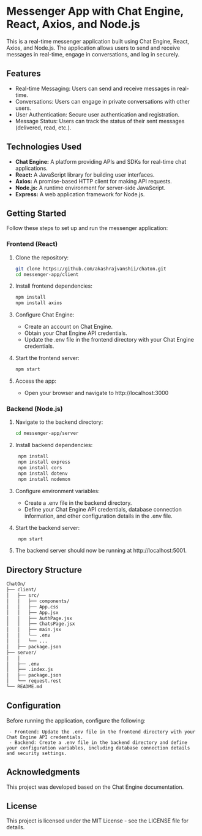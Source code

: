 # Messenger App with Chat Engine, React, Axios, and Node.js

This is a real-time messenger application built using Chat Engine, React, Axios, and Node.js. The application allows users to send and receive messages in real-time, engage in conversations, and log in securely.

## Features

- Real-time Messaging: Users can send and receive messages in real-time.
- Conversations: Users can engage in private conversations with other users.
- User Authentication: Secure user authentication and registration.
- Message Status: Users can track the status of their sent messages (delivered, read, etc.).

## Technologies Used

- **Chat Engine:** A platform providing APIs and SDKs for real-time chat applications.
- **React:** A JavaScript library for building user interfaces.
- **Axios:** A promise-based HTTP client for making API requests.
- **Node.js:** A runtime environment for server-side JavaScript.
- **Express:** A web application framework for Node.js.

## Getting Started

Follow these steps to set up and run the messenger application:

### Frontend (React)

1. Clone the repository:

   ```bash
   git clone https://github.com/akashrajvanshii/chaton.git
   cd messenger-app/client
   
2. Install frontend dependencies:

   ```bash
   npm install
   npm install axios
   ```
3. Configure Chat Engine:

   - Create an account on Chat Engine.
   - Obtain your Chat Engine API credentials.
   - Update the .env file in the frontend directory with your Chat Engine credentials.
   
4. Start the frontend server:

   ```bash
   npm start
   ```
5. Access the app:

   - Open your browser and navigate to http://localhost:3000

### Backend (Node.js)

1. Navigate to the backend directory:

   ```bash
   cd messenger-app/server
   ```
   
2. Install backend dependencies:

   ```bash
    npm install
    npm install express
    npm install cors
    npm install dotenv
    npm install nodemon
    ```
3. Configure environment variables:

   -  Create a .env file in the backend directory.
   -  Define your Chat Engine API credentials, database connection information, and other configuration details in the .env file.

4. Start the backend server:

   ```bash
    npm start
    ```
   
5. The backend server should now be running at http://localhost:5001.

## Directory Structure

```bash
ChatOn/
├── client/
│   ├── src/
│   │   ├── components/
│   │   ├── App.css
│   │   ├── App.jsx
│   │   ├── AuthPage.jsx
│   │   ├── ChatsPage.jsx
│   │   ├── main.jsx
│   │   └── .env
│   │   └── ...
│   ├── package.json
├── server/
│   │ 
│   ├── .env
│   ├── .index.js
│   ├── package.json
│   └── request.rest
└── README.md


```
## Configuration

Before running the application, configure the following:
```
 - Frontend: Update the .env file in the frontend directory with your Chat Engine API credentials.
 - Backend: Create a .env file in the backend directory and define your configuration variables, including database connection details and security settings.
```

## Acknowledgments

This project was developed based on the Chat Engine documentation.

## License

This project is licensed under the MIT License - see the LICENSE file for details.